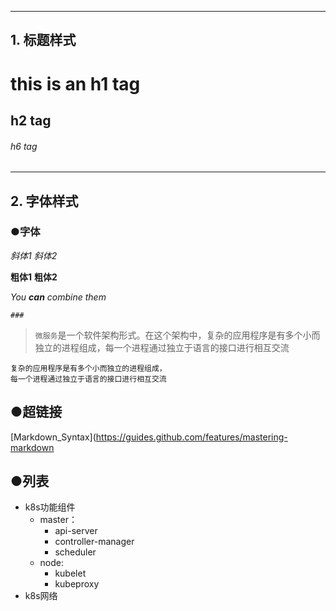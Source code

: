--------------------------------------------------------------------
## 1. 标题样式
# this is an h1 tag
## h2 tag
###### h6 tag
--------------------------------------------------------------------
## 2. 字体样式 
### ●字体
  *斜体1* 
  _斜体2_
  
  **粗体1**
  __粗体2__
  
  _You **can** combine them_
  
  `###`
  >`微服务`是一个软件架构形式。在这个架构中，复杂的应用程序是有多个小而独立的进程组成，每一个进程通过独立于语言的接口进行相互交流
  
  ```微服务是一个软件架构形式。在这个架构中，
  复杂的应用程序是有多个小而独立的进程组成，
  每一个进程通过独立于语言的接口进行相互交流
  ```
 
## ●超链接
  [Markdown_Syntax](https://guides.github.com/features/mastering-markdown
  
## ●列表
- k8s功能组件
   - master：
     - api-server
     - controller-manager
     - scheduler
   - node:
     - kubelet
     - kubeproxy
- k8s网络

